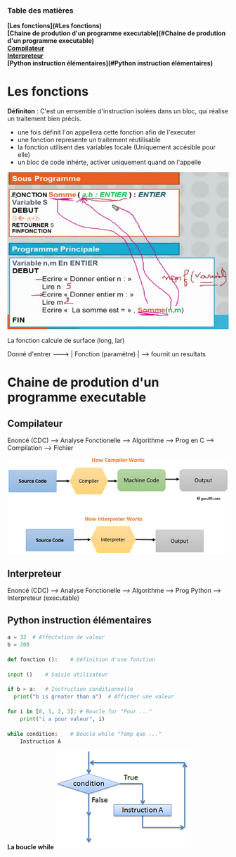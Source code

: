 ### Table des matières
**[Les fonctions](#Les fonctions)**</br>
**[Chaine de prodution d'un programme executable](#Chaine de prodution d'un programme executable)**</br>
**[Compilateur](#Compilateur)**</br>
**[Interpreteur](#Interpreteur)**</br>
**[Python instruction élémentaires](#Python instruction élémentaires)**</br>


# **Les fonctions**
**Définiton** : C'est un emsemble d'instruction isolées dans un bloc, qui réalise un traitement bien précis.

- une fois définit l'on appellera cette fonction afin de l'executer
- une fonction represente un traitement réutilisable
- la fonction utilisent des variables locale (Uniquement accésible pour elle)
- un bloc de code inhérte, activer uniquement quand on l'appelle

![image-20211007121026428](2021_10_07_les_fonctions.assets/image-20211007121026428.png)

La fonction calcule de surface (long, lar)

Donné d'entrer ---> | Fonction (paramétre) | --> fournit un resultats


# **Chaine de prodution d'un programme executable**

## Compilateur

Enoncé (CDC) --> Analyse Fonctionelle --> Algorithme --> Prog en C --> Compilation --> Fichier

![Compiler vs Interpreter: Complete Difference Between ...](2021_10_07_les_fonctions.assets/iu)

## Interpreteur

Enoncé (CDC) --> Analyse Fonctionelle --> Algorithme -->  Prog Python --> Interpreteur (executable)

## Python instruction élémentaires

```python
a = 33	# Affectation de valeur
b = 200

def fonction ():	# Définition d'une fonction

input () 	# Saisie utilisateur

if b > a:	# Instruction conditionnelle
  print("b is greater than a")	# Afficher une valeur

for i in [0, 1, 2, 3]: # Boucle for "Pour ..."
    print("i a pour valeur", i)

while condition:	# Boucle while "Temp que ..."
    Instruction A
```
**La boucle while**
![_images/schema_while.png](2021_10_07_les_fonctions.assets/schema_while.png)